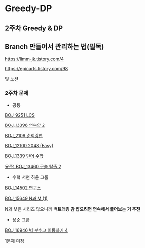 # Greedy-DP
2주차 Greedy &amp; DP
---
## Branch 만들어서 관리하는 법(필독)

https://limm-jk.tistory.com/4

https://epicarts.tistory.com/98

및 노션

### 2주차 문제

- 공통

[BOJ_9251 LCS](https://www.acmicpc.net/problem/9251)

[BOJ_13398 연속합 2](https://www.acmicpc.net/problem/13398)

[BOJ_2109 순회강연](https://www.acmicpc.net/problem/2109)

[BOJ_12100 2048 (Easy)](https://www.acmicpc.net/problem/12100)

[BOJ_1339 단어 수학](https://www.acmicpc.net/problem/1339)

[용준) BOJ_13460 구슬 탈출 2](https://www.acmicpc.net/problem/13460)

- 수혁 서현 하윤 그룹

[BOJ_14502 연구소](https://www.acmicpc.net/problem/14502)

[BOJ_15649 N과 M (1)](https://www.acmicpc.net/problem/15649)

N과 M은 시리즈 많으니까 **백트래킹 감 잡으려면 연속해서 풀어보는 거 추천**

- 용준 그룹

[BOJ_16946 벽 부수고 이동하기 4](https://www.acmicpc.net/problem/16946)

1문제 미정

